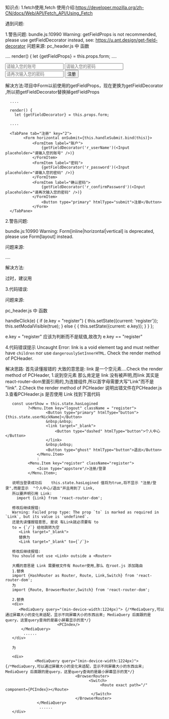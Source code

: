 知识点: 1.fetch使用,fetch 使用介绍:https://developer.mozilla.org/zh-CN/docs/Web/API/Fetch_API/Using_Fetch

遇到问题:

1.警告问题: bundle.js:10990 Warning: getFieldProps is not recommended, please use getFieldDecorator instead, see: https://u.ant.design/get-field-decorator 问题来源: pc_header.js 中 函数

 ....
 render() {
	let {getFieldProps} = this.props.form;
 ....

 <TabPane tab="注册" key="2">
 		<Form horizontal onSubmit={this.handleSubmit.bind(this)}>
 			<FormItem label="账户">
 				<Input placeholder="请输入您的账号" {...getFieldProps('r_userName')}/>
 			</FormItem>
 			<FormItem label="密码">
 				<Input type="password" placeholder="请输入您的密码" {...getFieldProps('r_password')}/>
 			</FormItem>
 			<FormItem label="确认密码">
 				<Input type="password" placeholder="请再次输入您的密码" {...getFieldProps('r_confirmPassword')}/>
 			</FormItem>
 			<Button type="primary" htmlType="submit">注册</Button>
 		</Form>
 	</TabPane>
解决方法:项目中Form以前使用的getFieldProps，现在更换为getFieldDecorator ,所以把getFieldDecorator替换掉getFieldProps

      ....

      render() {
 		let {getFieldDecorator} = this.props.form;

      ....

      <TabPane tab="注册" key="2">
      		<Form horizontal onSubmit={this.handleSubmit.bind(this)}>
      			<FormItem label="账户">
      				{getFieldDecorator('r_userName')(<Input placeholder="请输入您的账号" />)}
      			</FormItem>
      			<FormItem label="密码">
      				{getFieldDecorator('r_password')(<Input placeholder="请输入您的密码" />)}
      			</FormItem>
      			<FormItem label="确认密码">
      				{getFieldDecorator('r_confirmPassword')(<Input placeholder="请再次输入您的密码" />)}
      			</FormItem>
      				<Button type="primary" htmlType="submit">注册</Button>
      			</Form>
      </TabPane>
2.警告问题:

bundle.js:10990 Warning: Form[inline|horizontal|vertical] is deprecated, please use Form[layout] instead.

问题来源:

 <Form horizontal onSubmit={this.handleSubmit.bind(this)}> ....</Form>
解决方法:

  <Formhorizontal layout={formLayout}></Form>
  过时，建议用
  <Form layout="horizontal" layout={formLayout}></Form>
3.代码错误:

问题来源:

 pc_header.js 中 函数


 handleClick(e) {
 		if (e.key = "register") {
 			this.setState({current: 'register'});
 			this.setModalVisible(true);
 		} else {
 			{
 				this.setState({current: e.key});
 			}
 		}
 	};




 e.key = "register" 应该为判断而不是赋值,故改为 e.key == "register"


 4.代码错误提示
 Uncaught Error: link is a void element tag and must neither have `children` nor use `dangerouslySetInnerHTML`. Check the render method of PCHeader.

 解决思路:
   首先读懂报错的 大致的意思是: link 是一个空元素....Check the render method of PCHeader,
      1.说到空元素 那么肯定是 link 没有被声明,而link 其实是 react-router-dom里面引用的,为连接组件,所以首字母需要大写"Link"而不是 "link".
      2.Check the render method of PCHeader 说明出错文件在PCHeader.js
      3.查看PCHeader.js 是否使用 Link 找到下面代码

       const userShow = this.state.hasLogined
              ?<Menu.Item key="logout" className = "register">
                      <Button type="primary" htmlType="button">{this.state.userNickName}</Button>
                      &nbsp;&nbsp;
                      <link target="_blank">
                          <Button type="dashed" htmlType="button">个人中心</Button>
                      </link>
                      &nbsp;&nbsp;
                      <Button type="ghost" htmlType="button">退出</Button>
                  </Menu.Item>
                  :
              <Menu.Item key="register" className="register">
                  <Icon type="appstore"/>注册/登录
              </Menu.Item>;

       说明当登录成功后    this.state.hasLogined 值将为true,将不显示 "注册/登录",而是显示  "个人中心/退出"并且用到了 Link,
       所以要声明引用 Link:
         import {Link} from 'react-router-dom';

       修改后继续报错:
       Warning: Failed prop type: The prop `to` is marked as required in `Link`, but its value is `undefined`.
       还是先读懂报错意思, 是说 有Link就必须要有 to
       to = {`/`} 给他跳转为空
          <Link target="_blank">
          替换为
          <Link target="_blank" to={`/`}>

       修改后继续报错:
       You should not use <Link> outside a <Router>

       大概的意思是 Link 需要根文件有 Router使用,那么 在root.js 添加路由
       1.替换
       import {HashRouter as Router, Route, Link,Switch} from 'react-router-dom';
       为
       import {Route, BrowserRouter,Switch} from 'react-router-dom';

       2.替换
       <div>
          <MediaQuery query="(min-device-width:1224px)"> {/*MediaQuery,可以通过屏幕大小的变化来适配，显示不同屏幕大小的东西出来; MediaQuery 后面跟的是query，这里query查询的是最小屏幕显示的宽*/}
                           <PCIndex/>
           </MediaQuery>
            ......
       </div>

       为

       <div>
                 <MediaQuery query="(min-device-width:1224px)"> {/*MediaQuery,可以通过屏幕大小的变化来适配，显示不同屏幕大小的东西出来; MediaQuery 后面跟的是query，这里query查询的是最小屏幕显示的宽*/}
                                   <BrowserRouter>
                                         <Switch>
                                              <Route exact path="/" component={PCIndex}></Route>
                                          </Switch>
                                   </BrowserRouter>
                  </MediaQuery>
                   ......
       </div>











